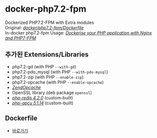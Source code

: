 # docker-php7.2-fpm
Dockerized PHP7.2-FPM with Extra modules  
Original: _[docker/php7.2-fpm/Dockerfile](https://github.com/docker-library/php/blob/b99209cc078ebb7bf4614e870c2d69e0b3bed399/7.2/stretch/fpm/Dockerfile)_  
In-docker php7.2-fpm Usage: _[Dockerise your PHP application with Nginx and PHP7-FPM](http://geekyplatypus.com/dockerise-your-php-application-with-nginx-and-php7-fpm/)_  

## 추가된 Extensions/Libraries
- php7.2-gd (with PHP `--with-gd`)
- php7.2-pdo_mysql (with PHP `--with-pdo-mysql`)
- php7.2-zip (with PHP `--enable-zip`)
- php7.2-opcache (with PHP `--enable-opcache`)
- _[ZendOpcache](https://pecl.php.net/package/ZendOpcache)_
- OpenSSL library (deb package `openssl`)
- _[php-redis 4.2.0](https://pecl.php.net/package/redis)_ (custom-built)
- _[php-apcu 5.1.14](https://pecl.php.net/package/APCu)_ (custom-built)

## Dockerfile
- [바로가기](https://github.com/jungin500/docker-php7.2-fpm/blob/master/Dockerfile)

